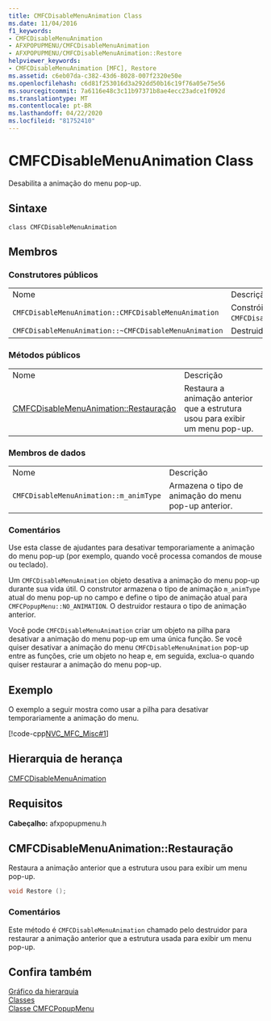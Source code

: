 ```yaml
---
title: CMFCDisableMenuAnimation Class
ms.date: 11/04/2016
f1_keywords:
- CMFCDisableMenuAnimation
- AFXPOPUPMENU/CMFCDisableMenuAnimation
- AFXPOPUPMENU/CMFCDisableMenuAnimation::Restore
helpviewer_keywords:
- CMFCDisableMenuAnimation [MFC], Restore
ms.assetid: c6eb07da-c382-43d6-8028-007f2320e50e
ms.openlocfilehash: c6d81f253016d3a292dd50b16c19f76a05e75e56
ms.sourcegitcommit: 7a6116e48c3c11b97371b8ae4ecc23adce1f092d
ms.translationtype: MT
ms.contentlocale: pt-BR
ms.lasthandoff: 04/22/2020
ms.locfileid: "81752410"
---
```

# <a name="cmfcdisablemenuanimation-class"></a>CMFCDisableMenuAnimation Class

Desabilita a animação do menu pop-up.

## <a name="syntax"></a>Sintaxe

```
class CMFCDisableMenuAnimation
```

## <a name="members"></a>Membros

### <a name="public-constructors"></a>Construtores públicos

|||
|-|-|
|Nome|Descrição|
|`CMFCDisableMenuAnimation::CMFCDisableMenuAnimation`|Constrói um objeto `CMFCDisableMenuAnimation`.|
|`CMFCDisableMenuAnimation::~CMFCDisableMenuAnimation`|Destruidor.|

### <a name="public-methods"></a>Métodos públicos

|||
|-|-|
|Nome|Descrição|
|[CMFCDisableMenuAnimation::Restauração](#restore)|Restaura a animação anterior que a estrutura usou para exibir um menu pop-up.|

### <a name="data-members"></a>Membros de dados

|||
|-|-|
|Nome|Descrição|
|`CMFCDisableMenuAnimation::m_animType`|Armazena o tipo de animação do menu pop-up anterior.|

### <a name="remarks"></a>Comentários

Use esta classe de ajudantes para desativar temporariamente a animação do menu pop-up (por exemplo, quando você processa comandos de mouse ou teclado).

Um `CMFCDisableMenuAnimation` objeto desativa a animação do menu pop-up durante sua vida útil. O construtor armazena o tipo de animação `m_animType` atual do menu pop-up no campo e define o tipo de animação atual para `CMFCPopupMenu::NO_ANIMATION`. O destruidor restaura o tipo de animação anterior.

Você pode `CMFCDisableMenuAnimation` criar um objeto na pilha para desativar a animação do menu pop-up em uma única função. Se você quiser desativar a animação do menu `CMFCDisableMenuAnimation` pop-up entre as funções, crie um objeto no heap e, em seguida, exclua-o quando quiser restaurar a animação do menu pop-up.

## <a name="example"></a>Exemplo

O exemplo a seguir mostra como usar a pilha para desativar temporariamente a animação do menu.

[!code-cpp[NVC_MFC_Misc#1](../../mfc/reference/codesnippet/cpp/cmfcdisablemenuanimation-class_1.h)]

## <a name="inheritance-hierarchy"></a>Hierarquia de herança

[CMFCDisableMenuAnimation](../../mfc/reference/cmfcdisablemenuanimation-class.md)

## <a name="requirements"></a>Requisitos

**Cabeçalho:** afxpopupmenu.h

## <a name="cmfcdisablemenuanimationrestore"></a><a name="restore"></a>CMFCDisableMenuAnimation::Restauração

Restaura a animação anterior que a estrutura usou para exibir um menu pop-up.

```cpp
void Restore ();
```

### <a name="remarks"></a>Comentários

Este método é `CMFCDisableMenuAnimation` chamado pelo destruidor para restaurar a animação anterior que a estrutura usada para exibir um menu pop-up.

## <a name="see-also"></a>Confira também

[Gráfico da hierarquia](../../mfc/hierarchy-chart.md)<br/>
[Classes](../../mfc/reference/mfc-classes.md)<br/>
[Classe CMFCPopupMenu](../../mfc/reference/cmfcpopupmenu-class.md)
